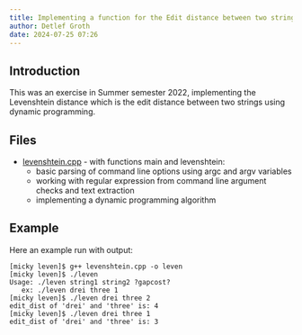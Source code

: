 ```yaml
---
title: Implementing a function for the Edit distance between two strings
author: Detlef Groth
date: 2024-07-25 07:26
---
```


## Introduction

This was an exercise in Summer  semester 2022,  implementing  the  Levenshtein
distance  which  is the  edit  distance  between  two  strings  using  dynamic
programming.

## Files

- [levenshtein.cpp](levenshtein.cpp) - with functions main and levenshtein:
    - basic parsing of command line options using argc and argv variables
    - working with regular  expression  from command line argument  checks and
    text extraction
    - implementing a dynamic programming algorithm

## Example

Here an example run with output:

```
[micky leven]$ g++ levenshtein.cpp -o leven
[micky leven]$ ./leven
Usage: ./leven string1 string2 ?gapcost?
   ex: ./leven drei three 1
[micky leven]$ ./leven drei three 2
edit_dist of 'drei' and 'three' is: 4
[micky leven]$ ./leven drei three 1
edit_dist of 'drei' and 'three' is: 3
```


